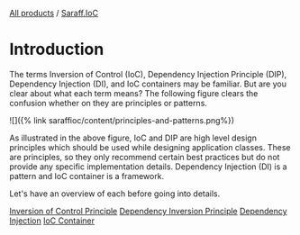 [All products](../) / [Saraff.IoC](./index.md)
# Introduction
The terms Inversion of Control (IoC), Dependency Injection Principle (DIP), Dependency Injection (DI), and IoC containers may be familiar. But are you clear about what each term means? The following figure clears the confusion whether on they are principles or patterns. 

![]({% link saraffioc/content/principles-and-patterns.png%})

As illustrated in the above figure, IoC and DIP are high level design principles which should be used while designing application classes. These are principles, so they only recommend certain best practices but do not provide any specific implementation details. Dependency Injection (DI) is a pattern and IoC container is a framework. 

Let's have an overview of each before going into details. 

[Inversion of Control Principle](./InversionOfControl.md)
[Dependency Inversion Principle](./DependencyInversionPrinciple.md)
[Dependency Injection](./DependencyInjection.md)
[IoC Container](./IoCContainer.md)